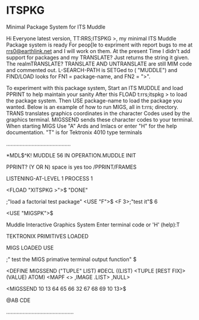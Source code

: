 # ITSPKG




Minimal Package System for ITS Muddle

Hi Everyone latest version, TT:RRS;ITSPKG >, my  minimal ITS Muddle Package system is ready
For peop[le to expriment with  report bugs to me at rrs0@earthlink.net and I will work on them. At the present
Time I didn't add support for packages and my TRANSLATE? Just returns the string it given. The realmTRANSLATE?
TRANSLATE AND UNTRANSLATE are still MIM code and commented out. L-SEARCH-PATH is SETGed to 
(<SNAME>  "MUDDLE") and FIND/LOAD looks for FN1 = package-name, and FN2 = ">".

To experiment with this package system, Start an ITS MUDDLE and load PPRINT to help maintain your sanity 
After this FLOAD t:rrs;itspkg > to load the package system. Then USE package-name to load the package you wanted.
Below is an example of how to run MIGS, all in t:rrs; directory. TRANS translates graphics coordinates in the character
Codes used by the graphics terminal. MIGSSEND sends these character codes to your terminal. When starting MIGS
Use "A" Ards and Imlacs or enter "H" for the help documentation. "T" is for Tektronix 4010 type terminals
	
...........................................
	
*MDL$^K!
MUDDLE 56 IN OPERATION.MUDDLE INIT
	
PPRINT? (Y OR N) space is yes too /PPRINT/FRAMES
	
LISTENING-AT-LEVEL 1 PROCESS 1
	
<FLOAD "XITSPKG >">$
"DONE"
  
;"load a factorial test package"
<USE "F">$
<F 3>;"test it"$
6

<USE "MIGSPK">$

Muddle Interactive Graphics System
Enter terminal code or 'H' (help):T
	
 TEKTRONIX PRIMITIVES LOADED


MIGS LOADED
USE

;" test the MIGS primative terminal output function"
<PPRINT MIGSSEND>$

<DEFINE MIGSSEND ("TUPLE" LIST)
	#DECL ((LIST) <TUPLE [REST FIX]> (VALUE) ATOM)
	<MAPF <> ,IMAGE .LIST>
	,NULL>

<MIGSSEND 10 13 64 65 66 32 67 68 69 10 13>$

@AB CDE

.............................................
